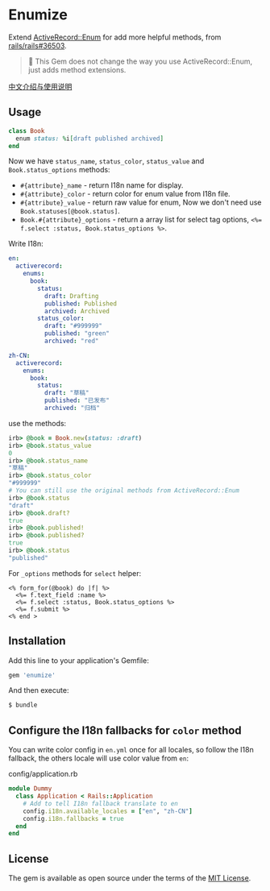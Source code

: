 # Enumize

Extend [ActiveRecord::Enum](https://api.rubyonrails.org/classes/ActiveRecord/Enum.html) for add more helpful methods, from [rails/rails#36503](https://github.com/rails/rails/pull/36503).

> 🚨 This Gem does not change the way you use ActiveRecord::Enum, just adds method extensions.

[中文介绍与使用说明](https://ruby-china.org/topics/38728)

## Usage

```rb
class Book
  enum status: %i[draft published archived]
end
```

Now we have `status_name`, `status_color`, `status_value` and `Book.status_options` methods:

- `#{attribute}_name` - return I18n name for display.
- `#{attribute}_color` - return color for enum value from I18n file.
- `#{attribute}_value` - return raw value for enum, Now we don't need use `Book.statuses[@book.status]`.
- `Book.#{attribute}_options` - return a array list for select tag options, `<%= f.select :status, Book.status_options %>`.

Write I18n:

```yml
en:
  activerecord:
    enums:
      book:
        status:
          draft: Drafting
          published: Published
          archived: Archived
        status_color:
          draft: "#999999"
          published: "green"
          archived: "red"

zh-CN:
  activerecord:
    enums:
      book:
        status:
          draft: "草稿"
          published: "已发布"
          archived: "归档"
```

use the methods:

```rb
irb> @book = Book.new(status: :draft)
irb> @book.status_value
0
irb> @book.status_name
"草稿"
irb> @book.status_color
"#999999"
# You can still use the original methods from ActiveRecord::Enum
irb> @book.status
"draft"
irb> @book.draft?
true
irb> @book.published!
irb> @book.published?
true
irb> @book.status
"published"
```

For `_options` methods for `select` helper:

```erb
<% form_for(@book) do |f| %>
  <%= f.text_field :name %>
  <%= f.select :status, Book.status_options %>
  <%= f.submit %>
<% end >
```

## Installation

Add this line to your application's Gemfile:

```ruby
gem 'enumize'
```

And then execute:
```bash
$ bundle
```

## Configure the I18n fallbacks for `color` method

You can write color config in `en.yml` once for all locales, so follow the I18n fallback, the others locale will
use color value from `en`:

config/application.rb

```rb
module Dummy
  class Application < Rails::Application
    # Add to tell I18n fallback translate to en
    config.i18n.available_locales = ["en", "zh-CN"]
    config.i18n.fallbacks = true
  end
end
````

## License

The gem is available as open source under the terms of the [MIT License](https://opensource.org/licenses/MIT).
